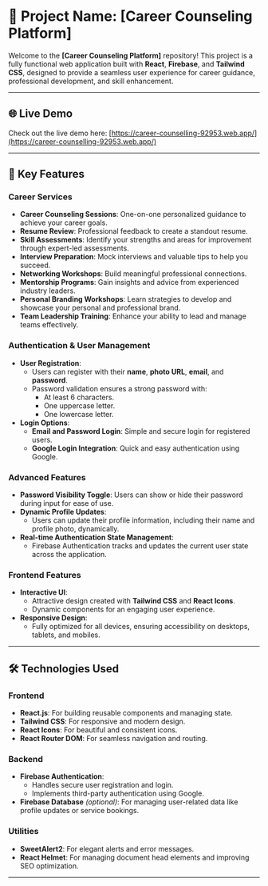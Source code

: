 # 📌 Project Name: **[Career Counseling Platform]**

Welcome to the **[Career Counseling Platform]** repository! This project is a fully functional web application built with **React**, **Firebase**, and **Tailwind CSS**, designed to provide a seamless user experience for career guidance, professional development, and skill enhancement.  

---

## 🌐 Live Demo  
Check out the live demo here: [https://career-counselling-92953.web.app/](https://career-counselling-92953.web.app/)  

---

## 🚀 Key Features  

### Career Services  
- **Career Counseling Sessions**: One-on-one personalized guidance to achieve your career goals.  
- **Resume Review**: Professional feedback to create a standout resume.  
- **Skill Assessments**: Identify your strengths and areas for improvement through expert-led assessments.  
- **Interview Preparation**: Mock interviews and valuable tips to help you succeed.  
- **Networking Workshops**: Build meaningful professional connections.  
- **Mentorship Programs**: Gain insights and advice from experienced industry leaders.  
- **Personal Branding Workshops**: Learn strategies to develop and showcase your personal and professional brand.  
- **Team Leadership Training**: Enhance your ability to lead and manage teams effectively.  

### Authentication & User Management  
- **User Registration**:  
  - Users can register with their **name**, **photo URL**, **email**, and **password**.  
  - Password validation ensures a strong password with:  
    - At least 6 characters.  
    - One uppercase letter.  
    - One lowercase letter.  
- **Login Options**:  
  - **Email and Password Login**: Simple and secure login for registered users.  
  - **Google Login Integration**: Quick and easy authentication using Google.  

### Advanced Features  
- **Password Visibility Toggle**: Users can show or hide their password during input for ease of use.  
- **Dynamic Profile Updates**:  
  - Users can update their profile information, including their name and profile photo, dynamically.  
- **Real-time Authentication State Management**:  
  - Firebase Authentication tracks and updates the current user state across the application.  

### Frontend Features  
- **Interactive UI**:  
  - Attractive design created with **Tailwind CSS** and **React Icons**.  
  - Dynamic components for an engaging user experience.  
- **Responsive Design**:  
  - Fully optimized for all devices, ensuring accessibility on desktops, tablets, and mobiles.  

---

## 🛠️ Technologies Used  

### Frontend  
- **React.js**: For building reusable components and managing state.  
- **Tailwind CSS**: For responsive and modern design.  
- **React Icons**: For beautiful and consistent icons.  
- **React Router DOM**: For seamless navigation and routing.  

### Backend  
- **Firebase Authentication**:  
  - Handles secure user registration and login.  
  - Implements third-party authentication using Google.  
- **Firebase Database** *(optional)*: For managing user-related data like profile updates or service bookings.  

### Utilities  
- **SweetAlert2**: For elegant alerts and error messages.  
- **React Helmet**: For managing document head elements and improving SEO optimization.  

---